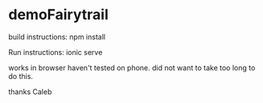 # demoFairytrail

build instructions:
    npm install
    
    
Run instructions:
    ionic serve


works in browser
haven't tested on phone. did not want to take too long to do this.

thanks
Caleb 
